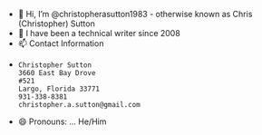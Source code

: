 - 👋 Hi, I’m @christopherasutton1983 - otherwise known as Chris (Christopher) Sutton 
- 👀 I have been a technical writer since 2008
- 📫 Contact Information
-     Christopher Sutton 
      3660 East Bay Drove
      #521
      Largo, Florida 33771
      931-338-8381
      christopher.a.sutton@gmail.com
- 😄 Pronouns: ... He/Him

<!---
christopherasutton1983/christopherasutton1983 is a ✨ special ✨ repository because its `README.md` (this file) appears on your GitHub profile.
You can click the Preview link to take a look at your changes.
--->
